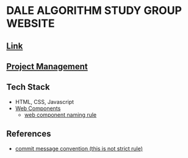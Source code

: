# DALE ALGORITHM STUDY GROUP WEBSITE

## [Link](https://dalestudy.github.io/leetcode-website/)

## [Project Management](https://github.com/orgs/DaleStudy/projects/2)

## Tech Stack

- HTML, CSS, Javascript
- [Web Components](https://developer.mozilla.org/en-US/docs/Web/API/Web_components)
  - [web component naming rule](https://github.com/DaleStudy/leetcode-website/issues/7)

## References

- [commit message convention (this is not strict rule)](https://www.conventionalcommits.org/en/v1.0.0/)
